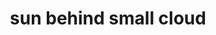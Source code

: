 ---
layout: smileys&emotion
title: sun behind small cloud
emoji: sun_behind_small_cloud
permalink: 🌤.html
image: assets/img/3moji/sun_behind_small_cloud.png
---
